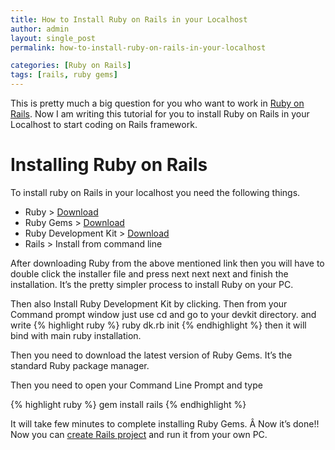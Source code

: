 ```yaml
---
title: How to Install Ruby on Rails in your Localhost
author: admin
layout: single_post
permalink: how-to-install-ruby-on-rails-in-your-localhost

categories: [Ruby on Rails]
tags: [rails, ruby gems]
---
```


This is pretty much a big question for you who want to work in <a title="Official website of Ruby on Rails" href="http://rubyonrails.org" target="_blank">Ruby on Rails</a>. Now I am writing this tutorial for you to install Ruby on Rails in your Localhost to start coding on Rails framework.

# Installing Ruby on Rails

To install ruby on Rails in your localhost you need the following things.

*   Ruby > <a title="Download Ruby" href="http://rubyforge.org/frs/?group_id=167" target="_blank">Download</a>
*   Ruby Gems > <a title="Download Ruby Gems" href="http://rubygems.org/pages/download" target="_blank">Download</a>
*   Ruby Development Kit > <a title="Ruby Development Kit" href="http://rubyinstaller.org/downloads/" target="_blank">Download</a>
*   Rails > Install from command line

After downloading Ruby from the above mentioned link then you will have to double click the installer file and press next next next and finish the installation. It&#8217;s the pretty simpler process to install Ruby on your PC.

Then also Install Ruby Development Kit by clicking. Then from your Command prompt window just use cd and go to your devkit directory. and write
{% highlight ruby %}
ruby dk.rb init
{% endhighlight %}
then it will bind with main ruby installation.

Then you need to download the latest version of Ruby Gems. It&#8217;s the standard Ruby package manager.

Then you need to open your Command Line Prompt and type

{% highlight ruby %}
gem install rails
{% endhighlight %}

It will take few minutes to complete installing Ruby Gems. Â Now it&#8217;s done!! Now you can [create Rails project][1] and run it from your own PC.

 [1]: http://www.shahariaazam.com/create-ruby-on-rails-project-and-start-rails-server-on-localhost "Create Ruby on Rails Project and run in Localhost"